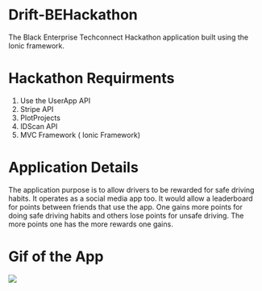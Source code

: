 # Drift-BEHackathon
The Black Enterprise Techconnect Hackathon application built using the Ionic framework. 
# Hackathon Requirments
1. Use the UserApp API
2. Stripe API
3. PlotProjects
4. IDScan API
5. MVC Framework ( Ionic Framework)
# Application Details
The application purpose is to allow drivers to be rewarded for safe driving habits. It operates as a social media app too. It would allow a leaderboard for points between friends that use the app. One gains more points for doing safe driving habits and others lose points for unsafe driving. The more points one has the more rewards one gains. 
# Gif of the App
<img src="http://imgur.com/TJSUugP">
